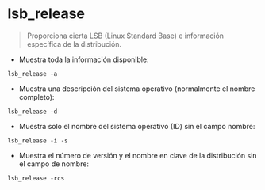 # lsb_release

> Proporciona cierta LSB (Linux Standard Base) e información específica de la distribución.

- Muestra toda la información disponible:

`lsb_release -a`

- Muestra una descripción del sistema operativo (normalmente el nombre completo):

`lsb_release -d`

- Muestra solo el nombre del sistema operativo (ID) sin el campo nombre:

`lsb_release -i -s`

- Muestra el número de versión y el nombre en clave de la distribución sin el campo de nombre:

`lsb_release -rcs`
